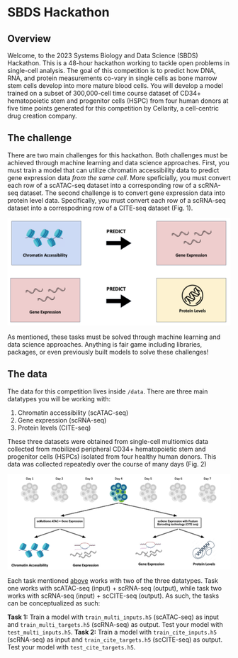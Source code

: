# SBDS Hackathon
## Overview
Welcome, to the 2023 Systems Biology and Data Science (SBDS) Hackathon. This is a 48-hour hackathon working to tackle open problems in single-cell analysis. The goal of this competition is to predict how DNA, RNA, and protein measurements co-vary in single cells as bone marrow stem cells develop into more mature blood cells. You will develop a model trained on a subset of 300,000-cell time course dataset of CD34+ hematopoietic stem and progenitor cells (HSPC) from four human donors at five time points generated for this competition by Cellarity, a cell-centric drug creation company. 

## The challenge
There are two main challenges for this hackathon. Both challenges must be achieved through machine learning and data science approaches. First, you must train a model that can utilize chromatin accessibility data to predict gene expression data _from the same cell_. More speficially, you must convert each row of a scATAC-seq dataset into a corresponding row of a scRNA-seq dataset. The second challenge is to convert gene expression data into protein level data. Specifically, you must convert each row of a scRNA-seq dataset into a correspodning row of a CITE-seq dataset (Fig. 1).

<img src="assets/fig1.png" alt="Two primary challenges for the SBDS 2023 hackathon." />

As mentioned, these tasks must be solved through machine learning and data science approaches. Anything is fair game including libraries, packages, or even previously built models to solve these challenges!

## The data
The data for this competition lives inside `/data`. There are three main datatypes you will be working with:
1. Chromatin accessibility (scATAC-seq)
2. Gene expression (scRNA-seq)
3. Protein levels (CITE-seq)

These three datasets were obtained from single-cell multiomics data collected from mobilized peripheral CD34+ hematopoietic stem and progenitor cells (HSPCs) isolated from four healthy human donors. This data was collected repeatedly over the course of many days (Fig. 2)

<img src="assets/fig2.png" alt="Collection workflow of the competition dataset" />

Each task mentioned [above](#the-challenge) works with two of the three datatypes. Task one works with scATAC-seq (input) + scRNA-seq (output), while task two works with scRNA-seq (input)  + scCITE-seq (output). As such, the tasks can be conceptualized as such:

**Task 1:** Train a model with `train_multi_inputs.h5` (scATAC-seq) as input and `train_multi_targets.h5` (scRNA-seq) as output. Test your model with `test_multi_inputs.h5`.
**Task 2:** Train a model with `train_cite_inputs.h5` (scRNA-seq) as input and `train_cite_targets.h5` (scCITE-seq) as output. Test your model with `test_cite_targets.h5`.



